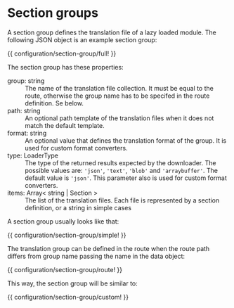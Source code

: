 <!-- ======================================================================
--- Search engine
title:          Section group
keywords:       configuration, section, group
description:    The definition of translation section groups.
--- Menu system
order:          20
text:           Section groups
hidden:         false
umbel:          false
--- Page properties
id:             
document:       
layout:         layout-2-left
$-left:         #side-menu
searchable:     true
--- Side menu
side-menu-root:     /documentation
side-menu-header:   Documentation
side-menu-top:      
side-menu-depth:    2
======================================================================= -->

# Section groups

A section group defines the translation file of a lazy loaded module.
The following JSON object is an example section group:

{{ configuration/section-group/full! }}

The section group has these properties:

<dl>
  <dt>group: <span class="data-type">string</span></dt>
  <dd>The name of the translation file collection. It must be equal to the route,
      otherwise the group name has to be specifed in the route definition.
      Se below.</dd>
  <dt>path: <span class="data-type">string</span></dt>
  <dd>An optional path template of the translation files when it does not match
      the default template.</dd>
  <dt>format: <span class="data-type">string</span></dt>
  <dd>An optional value that defines the translation format of the group. It is
      used for custom format converters.</dd>
  <dt>type: <span class="data-type">LoaderType</span></dt>
  <dd>The type of the returned results expected by the downloader. The possible
      values are: <code>'json'</code>, <code>'text'</code>, <code>'blob'</code> and
       <code>'arraybuffer'</code>. The default value is <code>'json'</code>. This
       parameter also is used for custom format converters.</dd>
  <dt>items: <span class="data-type">Array&lt; string | Section &gt;</span></dt>
  <dd>The list of the translation files. Each file is represented by a section
      definition, or a string in simple cases</dd>
</dl>

A section group usually looks like that:

{{ configuration/section-group/simple! }}

The translation group can be defined in the route when the route path differs
from group name passing the name in the data object:

{{ configuration/section-group/route! }}

This way, the section group will be similar to:

{{ configuration/section-group/custom! }}
